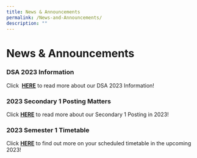 ```yaml
---
title: News & Announcements
permalink: /News-and-Announcements/
description: ""
---
```

# News &amp; Announcements

### DSA 2023 Information 

Click&nbsp; [<b>HERE</b>](/files/dsa%202023%20information%20for%20sch%20website.pdf)&nbsp;to read more about our DSA 2023 Information!


### 2023 Secondary 1 Posting Matters

Click&nbsp;[<b>HERE</b>](/parents/Sec-One-2023-Posting-Matters/Sec-One-2023-Posting-Matters/)&nbsp;to read more about our Secondary 1 Posting in 2023!


### 2023 Semester 1 Timetable

Click&nbsp;[<b>HERE</b>](/files/2022%20Sem%202Timetable.pdf) to find out more on your scheduled timetable in the upcoming 2023!

